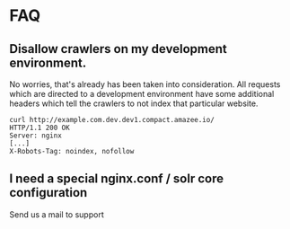 # FAQ

## Disallow crawlers on my development environment.
No worries, that's already has been taken into consideration. All requests which are directed to a development environment have some additional headers which tell the crawlers to not index that particular website.

```
curl http://example.com.dev.dev1.compact.amazee.io/
HTTP/1.1 200 OK
Server: nginx
[...]
X-Robots-Tag: noindex, nofollow
```

## I need a special nginx.conf / solr core configuration
Send us a mail to support
